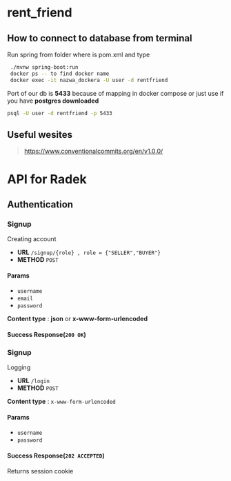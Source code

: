 # rent_friend

## How to connect to database from terminal
Run spring from folder where is pom.xml and type
```bash
 ./mvnw spring-boot:run 
 docker ps -- to find docker name
 docker exec -it nazwa_dockera -U user -d rentfriend 
```
Port of our db is **5433** because of mapping in docker
compose
or just use if you have **postgres downloaded**
```bash
psql -U user -d rentfriend -p 5433
```

## Useful wesites
> https://www.conventionalcommits.org/en/v1.0.0/

# API for Radek

## Authentication

### Signup
Creating account
* **URL** `/signup/{role} , role = {"SELLER","BUYER"}`
* **METHOD** `POST`
#### Params
* `username`
* `email`
* `password`

**Content type** : **json** or **x-www-form-urlencoded**

#### Success Response(`200 OK`)

### Signup
Logging 
* **URL** `/login`
* **METHOD** `POST`

**Content type** : `x-www-form-urlencoded`
#### Params
* `username`
* `password`

#### Success Response(`202 ACCEPTED`)
Returns session cookie

